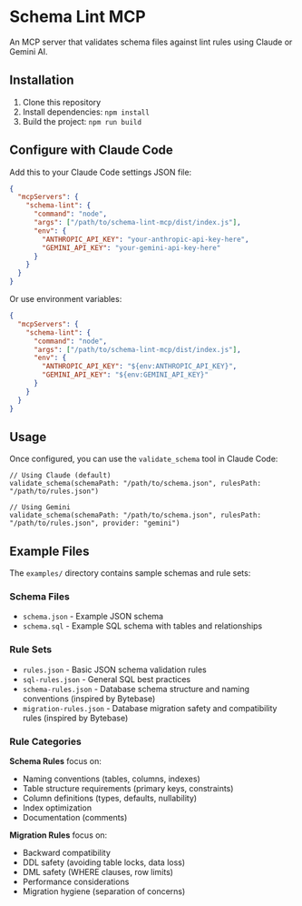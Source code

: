# Schema Lint MCP

An MCP server that validates schema files against lint rules using Claude or Gemini AI.

## Installation

1. Clone this repository
2. Install dependencies: `npm install`
3. Build the project: `npm run build`

## Configure with Claude Code

Add this to your Claude Code settings JSON file:

```json
{
  "mcpServers": {
    "schema-lint": {
      "command": "node",
      "args": ["/path/to/schema-lint-mcp/dist/index.js"],
      "env": {
        "ANTHROPIC_API_KEY": "your-anthropic-api-key-here",
        "GEMINI_API_KEY": "your-gemini-api-key-here"
      }
    }
  }
}
```

Or use environment variables:

```json
{
  "mcpServers": {
    "schema-lint": {
      "command": "node",
      "args": ["/path/to/schema-lint-mcp/dist/index.js"],
      "env": {
        "ANTHROPIC_API_KEY": "${env:ANTHROPIC_API_KEY}",
        "GEMINI_API_KEY": "${env:GEMINI_API_KEY}"
      }
    }
  }
}
```

## Usage

Once configured, you can use the `validate_schema` tool in Claude Code:

```
// Using Claude (default)
validate_schema(schemaPath: "/path/to/schema.json", rulesPath: "/path/to/rules.json")

// Using Gemini
validate_schema(schemaPath: "/path/to/schema.json", rulesPath: "/path/to/rules.json", provider: "gemini")
```

## Example Files

The `examples/` directory contains sample schemas and rule sets:

### Schema Files
- `schema.json` - Example JSON schema
- `schema.sql` - Example SQL schema with tables and relationships

### Rule Sets
- `rules.json` - Basic JSON schema validation rules
- `sql-rules.json` - General SQL best practices
- `schema-rules.json` - Database schema structure and naming conventions (inspired by Bytebase)
- `migration-rules.json` - Database migration safety and compatibility rules (inspired by Bytebase)

### Rule Categories

**Schema Rules** focus on:
- Naming conventions (tables, columns, indexes)
- Table structure requirements (primary keys, constraints)
- Column definitions (types, defaults, nullability)
- Index optimization
- Documentation (comments)

**Migration Rules** focus on:
- Backward compatibility
- DDL safety (avoiding table locks, data loss)
- DML safety (WHERE clauses, row limits)
- Performance considerations
- Migration hygiene (separation of concerns)